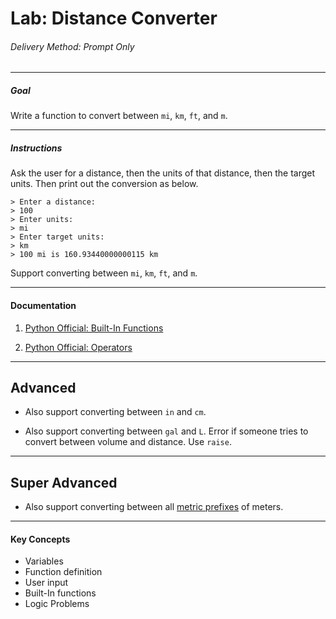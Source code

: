 # Lab: Distance Converter

###### Delivery Method: Prompt Only

--------------

##### Goal

Write a function to convert between `mi`, `km`, `ft`, and `m`.

--------------------

##### Instructions

Ask the user for a distance, then the units of that distance, then the target units.
Then print out the conversion as below.

```
> Enter a distance:
> 100
> Enter units:
> mi
> Enter target units:
> km
> 100 mi is 160.93440000000115 km
```

Support converting between `mi`, `km`, `ft`, and `m`.


-------------------

#### Documentation

1. [Python Official: Built-In Functions](https://docs.python.org/3.6/library/functions.html)

1. [Python Official: Operators](https://docs.python.org/3.6/library/operator.html#mapping-operators-to-functions)

----------------------


## Advanced

*   Also support converting between `in` and `cm`.

*   Also support converting between `gal` and `L`.
    Error if someone tries to convert between volume and distance. Use `raise`.

-------------------


## Super Advanced

* Also support converting between all [metric prefixes](https://en.wikipedia.org/wiki/Metric_prefix) of meters.


------------------------
#### Key Concepts

- Variables
- Function definition
- User input
- Built-In functions
- Logic Problems
